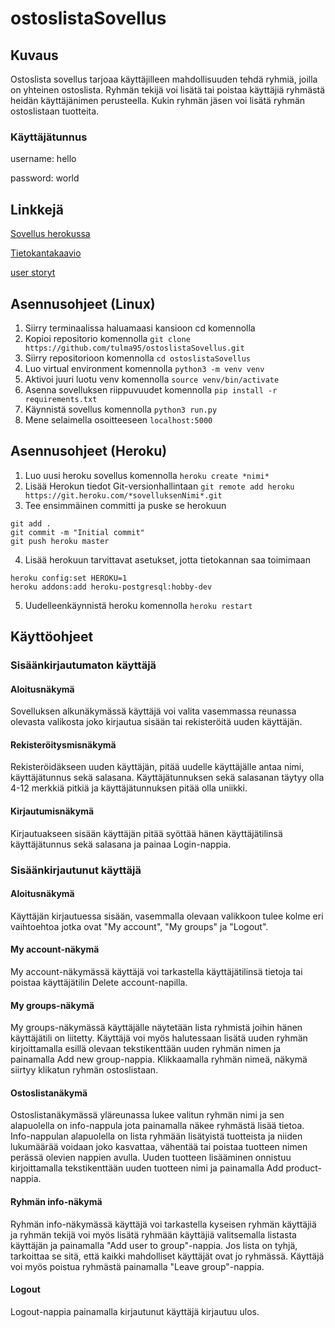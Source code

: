 # ostoslistaSovellus

## Kuvaus

Ostoslista sovellus tarjoaa käyttäjilleen mahdollisuuden tehdä ryhmiä, joilla on yhteinen ostoslista. Ryhmän tekijä voi lisätä tai poistaa käyttäjiä ryhmästä heidän käyttäjänimen perusteella. Kukin ryhmän jäsen voi lisätä ryhmän ostoslistaan tuotteita.

### Käyttäjätunnus
username: hello

password: world

## Linkkejä
[Sovellus herokussa](https://pro-ostoslista-sovellus.herokuapp.com/)

[Tietokantakaavio](https://github.com/tulma95/ostoslistaSovellus/blob/master/documentation/DatabaseChart.png)

[user storyt](https://github.com/tulma95/ostoslistaSovellus/blob/master/documentation/userStories.md)

## Asennusohjeet (Linux)

1. Siirry terminaalissa haluamaasi kansioon cd komennolla
2. Kopioi repositorio komennolla ``git clone https://github.com/tulma95/ostoslistaSovellus.git``
3. Siirry repositorioon komennolla ``cd ostoslistaSovellus``
4. Luo virtual environment komennolla ``python3 -m venv venv``
5. Aktivoi juuri luotu venv komennolla ``source venv/bin/activate``
6. Asenna sovelluksen riippuvuudet komennolla ``pip install -r requirements.txt``
7. Käynnistä sovellus komennolla ``python3 run.py``
8. Mene selaimella osoitteeseen ``localhost:5000``

## Asennusohjeet (Heroku)

1. Luo uusi heroku sovellus komennolla ``heroku create *nimi*``
2. Lisää Herokun tiedot Git-versionhallintaan ``git remote add heroku https://git.heroku.com/*sovelluksenNimi*.git``
3. Tee ensimmäinen committi ja puske se herokuun 
```
git add .
git commit -m "Initial commit"
git push heroku master
```
4. Lisää herokuun tarvittavat asetukset, jotta tietokannan saa toimimaan
```
heroku config:set HEROKU=1
heroku addons:add heroku-postgresql:hobby-dev
```
5. Uudelleenkäynnistä heroku komennolla ``heroku restart``


## Käyttöohjeet

### Sisäänkirjautumaton käyttäjä

#### Aloitusnäkymä ####
Sovelluksen alkunäkymässä käyttäjä voi valita vasemmassa reunassa olevasta valikosta joko kirjautua sisään tai rekisteröitä uuden käyttäjän.

#### Rekisteröitysmisnäkymä ####
Rekisteröidäkseen uuden käyttäjän, pitää uudelle käyttäjälle antaa nimi, käyttäjätunnus sekä salasana. Käyttäjätunnuksen sekä salasanan täytyy olla 4-12 merkkiä pitkiä ja käyttäjätunnuksen pitää olla uniikki.

#### Kirjautumisnäkymä ####
Kirjautuakseen sisään käyttäjän pitää syöttää hänen käyttäjätilinsä käyttäjätunnus sekä salasana ja painaa Login-nappia.

### Sisäänkirjautunut käyttäjä

#### Aloitusnäkymä #### 
Käyttäjän kirjautuessa sisään, vasemmalla olevaan valikkoon tulee kolme eri vaihtoehtoa jotka ovat "My account", "My groups" ja "Logout".

#### My account-näkymä ####
My account-näkymässä käyttäjä voi tarkastella käyttäjätilinsä tietoja tai poistaa käyttäjätilin Delete account-napilla.

#### My groups-näkymä ####
My groups-näkymässä käyttäjälle näytetään lista ryhmistä joihin hänen käyttäjätili on liitetty. Käyttäjä voi myös halutessaan lisätä uuden ryhmän kirjoittamalla esillä olevaan tekstikenttään uuden ryhmän nimen ja painamalla Add new group-nappia. Klikkaamalla ryhmän nimeä, näkymä siirtyy klikatun ryhmän ostoslistaan.

#### Ostoslistanäkymä ####
Ostoslistanäkymässä yläreunassa lukee valitun ryhmän nimi ja sen alapuolella on info-nappula jota painamalla näkee ryhmästä lisää tietoa. Info-nappulan alapuolella on lista ryhmään lisätyistä tuotteista ja niiden lukumäärää voidaan joko kasvattaa, vähentää tai poistaa tuotteen nimen perässä olevien nappien avulla. Uuden tuotteen lisääminen onnistuu kirjoittamalla tekstikenttään uuden tuotteen nimi ja painamalla Add product-nappia.

#### Ryhmän info-näkymä ####
Ryhmän info-näkymässä käyttäjä voi tarkastella kyseisen ryhmän käyttäjiä ja ryhmän tekijä voi myös lisätä ryhmään käyttäjiä valitsemalla listasta käyttäjän ja painamalla "Add user to group"-nappia. Jos lista on tyhjä, tarkoittaa se sitä, että kaikki mahdolliset käyttäjät ovat jo ryhmässä. Käyttäjä voi myös poistua ryhmästä painamalla "Leave group"-nappia.

#### Logout ####
Logout-nappia painamalla kirjautunut käyttäjä kirjautuu ulos.

